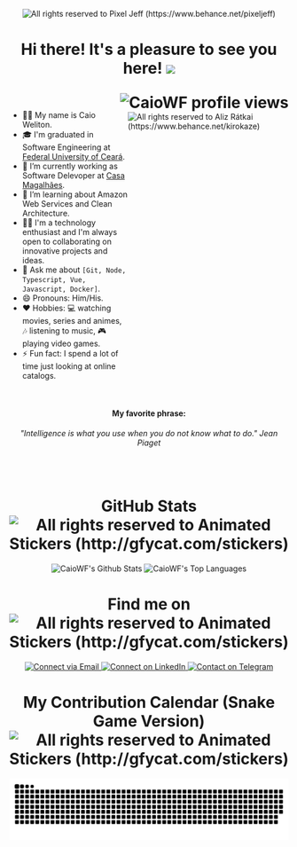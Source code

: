 <p align="center">
  <img alt="All rights reserved to Pixel Jeff (https://www.behance.net/pixeljeff)" src="https://mir-s3-cdn-cf.behance.net/project_modules/1400_opt_1/22b22287602523.5dbd29081561d.gif" />
</p>

<h1 align="center">
  <p align="center">
    Hi there! It's a pleasure to see you here! <img src="https://raw.githubusercontent.com/iampavangandhi/iampavangandhi/master/gifs/Hi.gif" width="32px">
  </p>
  <img align="right" src="https://komarev.com/ghpvc/?username=CaioWF&color=blueviolet" alt="CaioWF profile views" />
  <!-- add to portugues &label=Número+de+visitantes-->
</h1>

<br/>

<img align="right" src="https://mir-s3-cdn-cf.behance.net/project_modules/disp/2d7dd6126487093.612e6d62bd8ee.gif" alt="All rights reserved to Aliz Rátkai (https://www.behance.net/kirokaze)" width="290" height="470" />

<!--<h6>
<table align="right">
 <tr><td><a href="README.md">English</a></td></tr>
 <tr><td><a href="readme_es.md">Español</a></td></tr>
</table>
</h6>-->

- 🙋‍♂️ My name is Caio Weliton.
- 🎓 I'm graduated in Software Engineering at <a href="https://www.ufc.br">Federal University of Ceará</a>.
- 🔭 I’m currently working as Software Delevoper at [Casa Magalhães](https://github.com/casamagalhaes).
- 🌱 I’m learning about Amazon Web Services and Clean Architecture.
- 👨‍💻 I'm a technology enthusiast and I'm always open to collaborating on innovative projects and ideas.
- 💬 Ask me about `[Git, Node, Typescript, Vue, Javascript, Docker]`.
- 😄 Pronouns: Him/His.
- ❤️ Hobbies: 💻 watching movies, series and animes, 🎶 listening to music, 🎮 playing video games.
- ⚡ Fun fact: I spend a lot of time just looking at online catalogs.

<br/>

<div align="left">
  <h4 align="center">My favorite phrase:</h4>
  
  <h6 align="center">
    <em>"Intelligence is what you use when you do not know what to do."</em> Jean Piaget
  </h6>
</div>

<br/>

<h1 align="center">
  GitHub Stats <img align="center" alt="All rights reserved to Animated Stickers (http://gfycat.com/stickers)" src="https://thumbs.gfycat.com/ClearPartialDoctorfish.webp" width="32px">
</h1>

<div align="center">
  <img height="160em" alt="CaioWF's Github Stats" src="https://github-readme-stats.vercel.app/api?username=CaioWF&count_private=true&show_icons=true&theme=dracula&hide_border=true"/>
  <img height="160em" alt="CaioWF's Top Languages" src="https://github-readme-stats.vercel.app/api/top-langs/?username=CaioWF&hide=java,objective-c&hide_border=true&layout=compact&langs_count=6&theme=dracula"/>
</div>

<h1 align="center">
  Find me on <img align="center" alt="All rights reserved to Animated Stickers (http://gfycat.com/stickers)" src="https://thumbs.gfycat.com/BigheartedUnsungDormouse.webp" width="32px">
</h1>
<p align="center">
  <a href="mailto:contato.caioweliton@gmail.com">
    <img alt="Connect via Email" src="https://img.shields.io/badge/-contato.caioweliton@gmail.com-c14438?style=flat&logo=Gmail&logoColor=white" />
  </a>
  <a href="https://www.linkedin.com/in/caio-weliton">
    <img alt="Connect on LinkedIn" src="https://img.shields.io/badge/-Caio%20Weliton-0072b1?style=flat&logo=Linkedin&logoColor=white" />
  </a>
  <a href="https://t.me/caio_weliton">
    <img alt="Contact on Telegram" src="https://img.shields.io/badge/-@caio_weliton-0088CC?style=flat&logo=Telegram&logoColor=white" />
  </a>
</p>

<h1 align="center">
  My Contribution Calendar (Snake Game Version) <img align="center" alt="All rights reserved to Animated Stickers (http://gfycat.com/stickers)" src="https://thumbs.gfycat.com/PhonyPleasingDunnart.webp" width="48px">
</h1>

<p align="center">
  <img alt="Contribution animated" src="https://github.com/caiowf/caiowf/blob/output/github-contribution-grid-snake.svg" />
</p>
